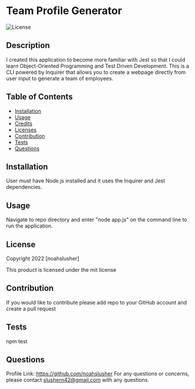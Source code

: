 # Team Profile Generator
  ![License](https://img.shields.io/badge/license-mit-blue.svg)
  
## Description
I created this application to become more familiar with Jest so that I could learn Object-Oriented Programming and Test Driven Development. This is a CLI powered by Inquirer that allows you to create a webpage directly from user input to generate a team of employees.


## Table of Contents
* [Installation](#Installation)
* [Usage](#Usage)
* [Credits](#Credits)
* [Licenses](#Licenses)
* [Contribution](#Contribution)
* [Tests](#Tests)
* [Questions](#Questions)


## Installation
  User must have Node.js installed and it uses the Inquirer and Jest dependencies.
  
## Usage
  Navigate to repo directory and enter "node app.js" on the command line to run the application.
  

## License
  Copyright 2022 [noahslusher]
  
  This product is licensed under the mit license
  
## Contribution
  If you would like to contribute please add repo to your GitHub account and create a pull request
  
## Tests
  npm test
  
## Questions
  Profile Link: https://github.com/noahslusher
  For any questions or concerns, please contact slushern42@gmail.com with any questions.

